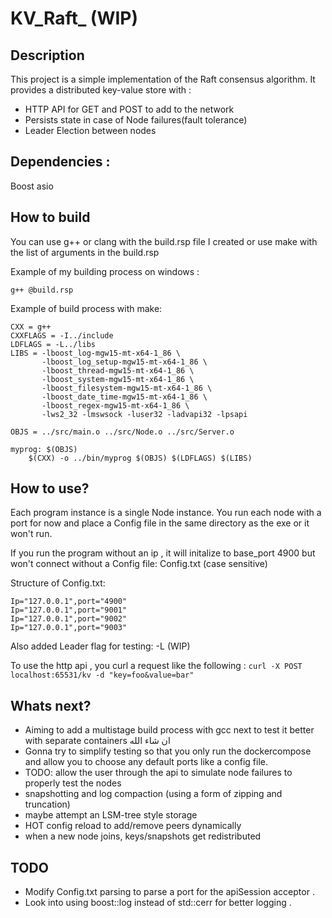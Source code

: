 # KV_Raft_ (WIP)



## Description
This project is a simple implementation of the Raft consensus algorithm.
It provides a distributed key-value store with :
- HTTP API for GET and POST to add to the network 
- Persists state in case of Node failures(fault tolerance)
- Leader Election between nodes



## Dependencies :
Boost asio

## How to build

You can use g++ or clang with the build.rsp file I created  or  use make with the list of arguments in the build.rsp 

Example of my building process on windows :

```
g++ @build.rsp 
```

Example of build process with make:
```
CXX = g++
CXXFLAGS = -I../include
LDFLAGS = -L../libs
LIBS = -lboost_log-mgw15-mt-x64-1_86 \
       -lboost_log_setup-mgw15-mt-x64-1_86 \
       -lboost_thread-mgw15-mt-x64-1_86 \
       -lboost_system-mgw15-mt-x64-1_86 \
       -lboost_filesystem-mgw15-mt-x64-1_86 \
       -lboost_date_time-mgw15-mt-x64-1_86 \
       -lboost_regex-mgw15-mt-x64-1_86 \
       -lws2_32 -lmswsock -luser32 -ladvapi32 -lpsapi

OBJS = ../src/main.o ../src/Node.o ../src/Server.o

myprog: $(OBJS)
	$(CXX) -o ../bin/myprog $(OBJS) $(LDFLAGS) $(LIBS)

```


## How to use?

Each program instance is a single Node instance.
You run each node with a port for now and place a Config file in the same directory as the exe or it won't run.

If you run the program without an ip , it will initalize to base_port 4900 but won't connect without a Config file: Config.txt (case sensitive)

Structure of Config.txt:

```
Ip="127.0.0.1",port="4900"
Ip="127.0.0.1",port="9001"
Ip="127.0.0.1",port="9002"
Ip="127.0.0.1",port="9003"
````

Also added Leader flag for testing: -L (WIP)

To use the http api , you curl a request like the following :
```curl -X POST localhost:65531/kv -d "key=foo&value=bar"```


## Whats next?
- Aiming to add a multistage build process with gcc next to test it better with separate containers ان شاء الله
- Gonna try to simplify testing so that you only run the dockercompose and allow you to choose any default ports like a config file.
- TODO: allow the user through the api to simulate node failures to properly test the nodes
- snapshotting and log compaction (using a form of zipping and truncation)
- maybe attempt an LSM-tree style storage
- HOT config reload to add/remove peers dynamically
- when a new node joins, keys/snapshots get redistributed

## TODO 
- Modify Config.txt parsing to parse a port for the apiSession acceptor .
- Look into using boost::log instead of std::cerr for better logging .
